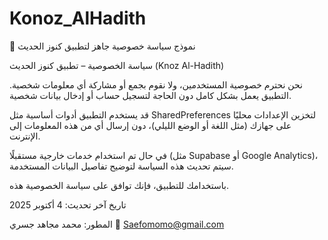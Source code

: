 # Konoz_AlHadith
🕌 نموذج سياسة خصوصية جاهز لتطبيق كنوز الحديث

سياسة الخصوصية – تطبيق كنوز الحديث (Knoz Al-Hadith)

نحن نحترم خصوصية المستخدمين، ولا نقوم بجمع أو مشاركة أي معلومات شخصية.
التطبيق يعمل بشكل كامل دون الحاجة لتسجيل حساب أو إدخال بيانات شخصية.

قد يستخدم التطبيق أدوات أساسية مثل SharedPreferences لتخزين الإعدادات محليًا على جهازك (مثل اللغة أو الوضع الليلي)، دون إرسال أي من هذه المعلومات إلى الإنترنت.

في حال تم استخدام خدمات خارجية مستقبلًا (مثل Supabase أو Google Analytics)، سيتم تحديث هذه السياسة لتوضيح تفاصيل البيانات المستخدمة.

باستخدامك للتطبيق، فإنك توافق على سياسة الخصوصية هذه.

تاريخ آخر تحديث: 4 أكتوبر 2025

المطور: محمد مجاهد جسري
📧 Saefomomo@gmail.com
